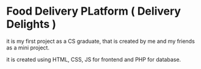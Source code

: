 # Food Delivery PLatform ( Delivery Delights )
it is my first project as a CS graduate, that is created by me and my friends as a mini project.

it is created using HTML, CSS, JS for frontend and PHP for database.
